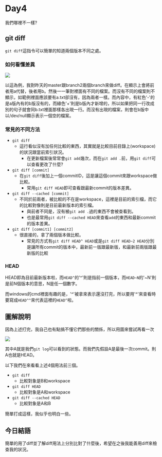 # Day4
我們哪裡不一樣?
## git diff

`git diff`這指令可以簡單的知道兩個版本不同之處。

### 如何看懂差異

![](https://i.imgur.com/oRIqASZ.png)

以這為例，我對昨天的master跟branch2兩個branch來做diff。在顯示上會將前者用a代替，後者用b。然後一一筆對裡面有不同的檔案。而沒有不同的檔案則不顯示，如範例裡面應該要有a.txt卻沒有，因為兩者一樣。而內容中，有紅色'-'的是a版內有的b版沒有的，而綠色'+'則是b版內才新增的，所以如果把同一行改成別的句子就會同b.txt裡面那樣各出現一行。而沒有出現的檔案，則會在b版中以/dev/null顯示表示一個空的檔案。

### 常見的不同方法

- `git diff`
  - 這行看似沒有加任何比較的東西，其實就是比較目前目錄上(workspace)的狀況跟當前索引狀況。
    - 在更新檔案後常常會`git add`幾次，而在`git add .`前，用`git diff`可以查看更改了什麼?
- `git diff [commit]`
  - 在`git diff`後加上一個commitID，這是讓這個commit來跟workspace做比較。
    - 常用`git diff HEAD`即可查看跟最新commit的版本差異。
- `git diff --cached [commit]`
  - 不同於前兩者，被比較的不在是workspace，這裡是目前的索引檔，而它的比較對像則是目前最新版本的索引檔。
    - 與前者不同是，沒有被`git add .`過的東西不會被查看到。
    - 也是最常用`git diff --cached HEAD`來查看`add`的東西和最新commit的版本差異。
- `git diff [commit1] [commit2]`
  - 很直接的，拿了兩個版本做比較。
    - 常見的方式有`git diff HEAD^ HEAD`或是`git diff HEAD~2 HEAD`分別是讓所有commit的版本中，最新前一版跟最新版，和最新前兩版跟最新版的比較

### HEAD

HEAD即為目前最新版本啦，而`HEAD^`的'^'則是指前一個版本，而`HEAD~N`的'~N'則是前N個版本的意思，N是任一個數字。

而windows的cmd裡面有趣的是，'^'被拿來表示還沒打完，所以要用'^'來查看時要寫成`HEAD^^`來代表這裡的`HEAD^`啦。

## 圖解說明

因為上述打完，我自己也有點搞不懂它們那些的關係，所以用圖來嘗試再看一次

![](https://i.imgur.com/0w5bKDs.png)

其中A就是我們`git log`可以看到的狀態。而我們先假設A是最後一次commit。則A也就是HEAD。

以下我們在來看看上述4個用法前三個。

- `git diff`
  - 比較對象是B和workspace
- `git diff HEAD`
  - 比較對象是A和workspace
- `git diff --cached HEAD`
  - 比較對象是A和B

簡單打成這樣，我似乎也明白一些。

## 今日結語

簡單的用了diff並了解diff用法上分別比對了什麼後，希望在之後我能善用diff來檢查我的狀況。
